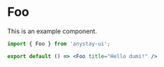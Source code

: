 # Foo

This is an example component.

```jsx
import { Foo } from 'anystay-ui';

export default () => <Foo title="Hello dumi!" />
```
